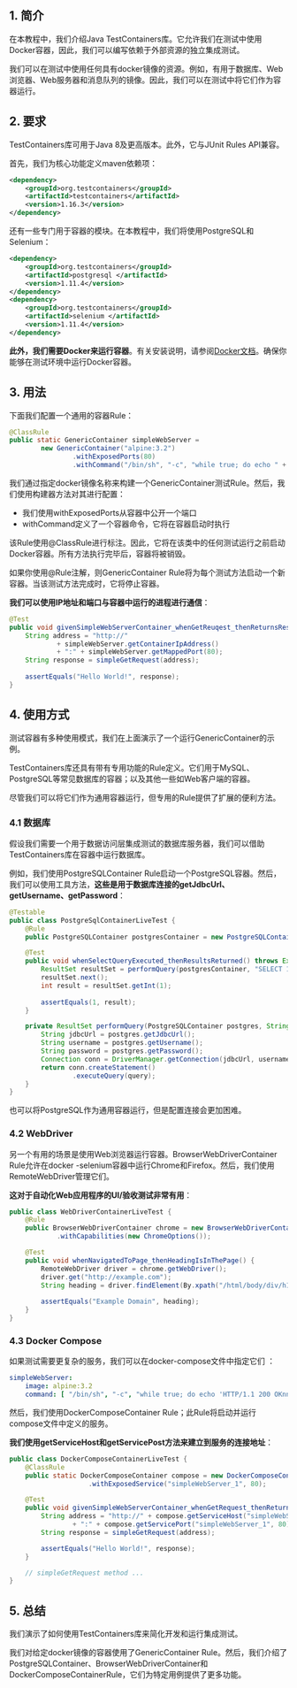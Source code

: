 ## 1. 简介

在本教程中，我们介绍Java TestContainers库。它允许我们在测试中使用Docker容器，因此，我们可以编写依赖于外部资源的独立集成测试。

我们可以在测试中使用任何具有docker镜像的资源。例如，有用于数据库、Web浏览器、Web服务器和消息队列的镜像。因此，我们可以在测试中将它们作为容器运行。

## 2. 要求

TestContainers库可用于Java 8及更高版本。此外，它与JUnit Rules API兼容。

首先，我们为核心功能定义maven依赖项：

```xml
<dependency>
    <groupId>org.testcontainers</groupId>
    <artifactId>testcontainers</artifactId>
    <version>1.16.3</version>
</dependency>
```

还有一些专门用于容器的模块。在本教程中，我们将使用PostgreSQL和Selenium：

```xml
<dependency>
    <groupId>org.testcontainers</groupId>
    <artifactId>postgresql </artifactId>
    <version>1.11.4</version>
</dependency>
<dependency>
    <groupId>org.testcontainers</groupId>
    <artifactId>selenium </artifactId>
    <version>1.11.4</version>
</dependency>
```

**此外，我们需要Docker来运行容器**。有关安装说明，请参阅[Docker文档](https://docs.docker.com/install/)。确保你能够在测试环境中运行Docker容器。

## 3. 用法

下面我们配置一个通用的容器Rule：

```java
@ClassRule
public static GenericContainer simpleWebServer =
		new GenericContainer("alpine:3.2")
				.withExposedPorts(80)
				.withCommand("/bin/sh", "-c", "while true; do echo " + "\"HTTP/1.1 200 OK\n\nHello World!\" | nc -l -p 80; done");
```

我们通过指定docker镜像名称来构建一个GenericContainer测试Rule。然后，我们使用构建器方法对其进行配置：

-   我们使用withExposedPorts从容器中公开一个端口
-   withCommand定义了一个容器命令，它将在容器启动时执行

该Rule使用@ClassRule进行标注。因此，它将在该类中的任何测试运行之前启动Docker容器。所有方法执行完毕后，容器将被销毁。

如果你使用@Rule注解，则GenericContainer Rule将为每个测试方法启动一个新容器。当该测试方法完成时，它将停止容器。

**我们可以使用IP地址和端口与容器中运行的进程进行通信**：

```java
@Test
public void givenSimpleWebServerContainer_whenGetReuqest_thenReturnsResponse() throws Exception {
	String address = "http://"
			+ simpleWebServer.getContainerIpAddress()
			+ ":" + simpleWebServer.getMappedPort(80);
	String response = simpleGetRequest(address);
    
	assertEquals("Hello World!", response);
}
```

## 4. 使用方式

测试容器有多种使用模式，我们在上面演示了一个运行GenericContainer的示例。

TestContainers库还具有带有专用功能的Rule定义。它们用于MySQL、PostgreSQL等常见数据库的容器；以及其他一些如Web客户端的容器。

尽管我们可以将它们作为通用容器运行，但专用的Rule提供了扩展的便利方法。

### 4.1 数据库

假设我们需要一个用于数据访问层集成测试的数据库服务器，我们可以借助TestContainers库在容器中运行数据库。

例如，我们使用PostgreSQLContainer Rule启动一个PostgreSQL容器。然后，我们可以使用工具方法，**这些是用于数据库连接的getJdbcUrl、getUsername、getPassword**：

```java
@Testable
public class PostgreSqlContainerLiveTest {
    @Rule
    public PostgreSQLContainer postgresContainer = new PostgreSQLContainer();

    @Test
    public void whenSelectQueryExecuted_thenResultsReturned() throws Exception {
        ResultSet resultSet = performQuery(postgresContainer, "SELECT 1");
        resultSet.next();
        int result = resultSet.getInt(1);
        
        assertEquals(1, result);
    }

    private ResultSet performQuery(PostgreSQLContainer postgres, String query) throws SQLException {
        String jdbcUrl = postgres.getJdbcUrl();
        String username = postgres.getUsername();
        String password = postgres.getPassword();
        Connection conn = DriverManager.getConnection(jdbcUrl, username, password);
        return conn.createStatement()
                .executeQuery(query);
    }
}
```

也可以将PostgreSQL作为通用容器运行，但是配置连接会更加困难。

### 4.2 WebDriver

另一个有用的场景是使用Web浏览器运行容器。BrowserWebDriverContainer Rule允许在docker -selenium容器中运行Chrome和Firefox。然后，我们使用RemoteWebDriver管理它们。 

**这对于自动化Web应用程序的UI/验收测试非常有用**：

```java
public class WebDriverContainerLiveTest {
    @Rule
    public BrowserWebDriverContainer chrome = new BrowserWebDriverContainer()
            .withCapabilities(new ChromeOptions());

    @Test
    public void whenNavigatedToPage_thenHeadingIsInThePage() {
        RemoteWebDriver driver = chrome.getWebDriver();
        driver.get("http://example.com");
        String heading = driver.findElement(By.xpath("/html/body/div/h1")).getText();
        
        assertEquals("Example Domain", heading);
    }
}
```

### 4.3 Docker Compose

如果测试需要更复杂的服务，我们可以在docker-compose文件中指定它们 ：

```yaml
simpleWebServer:
    image: alpine:3.2
    command: [ "/bin/sh", "-c", "while true; do echo 'HTTP/1.1 200 OKnnHello World!' | nc -l -p 80; done" ]
```

然后，我们使用DockerComposeContainer Rule；此Rule将启动并运行compose文件中定义的服务。

**我们使用getServiceHost和getServicePost方法来建立到服务的连接地址**：

```java
public class DockerComposeContainerLiveTest {
	@ClassRule
	public static DockerComposeContainer compose = new DockerComposeContainer(new File("src/test/resources/test-compose.yml"))
					.withExposedService("simpleWebServer_1", 80);

	@Test
	public void givenSimpleWebServerContainer_whenGetRequest_thenReturnsResponse() throws Exception {
		String address = "http://" + compose.getServiceHost("simpleWebServer_1", 80)
				+ ":" + compose.getServicePort("simpleWebServer_1", 80);
		String response = simpleGetRequest(address);

		assertEquals("Hello World!", response);
	}

	// simpleGetRequest method ...
}
```

## 5. 总结

我们演示了如何使用TestContainers库来简化开发和运行集成测试。

我们对给定docker镜像的容器使用了GenericContainer Rule。然后，我们介绍了PostgreSQLContainer、BrowserWebDriverContainer和DockerComposeContainerRule，它们为特定用例提供了更多功能。